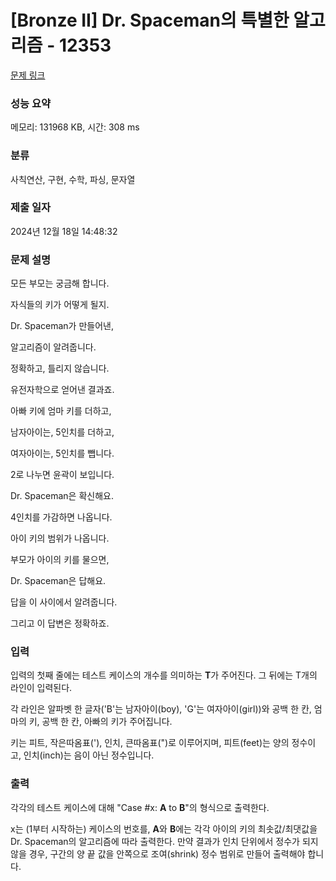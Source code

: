 # [Bronze II] Dr. Spaceman의 특별한 알고리즘 - 12353 

[문제 링크](https://www.acmicpc.net/problem/12353) 

### 성능 요약

메모리: 131968 KB, 시간: 308 ms

### 분류

사칙연산, 구현, 수학, 파싱, 문자열

### 제출 일자

2024년 12월 18일 14:48:32

### 문제 설명

<p>모든 부모는 궁금해 합니다.</p>

<p>자식들의 키가 어떻게 될지.</p>

<p>Dr. Spaceman가 만들어낸,</p>

<p>알고리즘이 알려줍니다.</p>

<p>정확하고, 틀리지 않습니다.</p>

<p>유전자학으로 얻어낸 결과죠.</p>

<p>아빠 키에 엄마 키를 더하고,</p>

<p>남자아이는, 5인치를 더하고,</p>

<p>여자아이는, 5인치를 뺍니다.</p>

<p>2로 나누면 윤곽이 보입니다.</p>

<p>Dr. Spaceman은 확신해요.</p>

<p>4인치를 가감하면 나옵니다.</p>

<p>아이 키의 범위가 나옵니다.</p>

<p>부모가 아이의 키를 물으면,</p>

<p>Dr. Spaceman은 답해요.</p>

<p>답을 이 사이에서 알려줍니다.</p>

<p>그리고 이 답변은 정확하죠.</p>

### 입력 

 <p>입력의 첫째 줄에는 테스트 케이스의 개수를 의미하는 <strong>T</strong>가 주어진다. 그 뒤에는 T개의 라인이 입력된다.</p>

<p>각 라인은 알파벳 한 글자('B'는 남자아이(boy), 'G'는 여자아이(girl))와 공백 한 칸, 엄마의 키, 공백 한 칸, 아빠의 키가 주어집니다.</p>

<p>키는 피트, 작은따옴표('), 인치, 큰따옴표(")로 이루어지며, 피트(feet)는 양의 정수이고, 인치(inch)는 음이 아닌 정수입니다.</p>

### 출력 

 <p>각각의 테스트 케이스에 대해 "Case #x: <strong>A</strong> to <strong>B</strong>"의 형식으로 출력한다.</p>

<p>x는 (1부터 시작하는) 케이스의 번호를, <strong>A</strong>와 <strong>B</strong>에는 각각 아이의 키의 최솟값/최댓값을 Dr. Spaceman의 알고리즘에 따라 출력한다. 만약 결과가 인치 단위에서 정수가 되지 않을 경우, 구간의 양 끝 값을 안쪽으로 조여(shrink) 정수 범위로 만들어 출력해야 합니다.</p>

